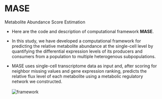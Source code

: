 # MASE
Metabolite Abundance Score Estimation 

* Here are the code and description of computational framework **MASE**.

* In this study, we have developed a computational framework for predicting the relative metabolite abundance at the single-cell level by quantifying the differential expression levels of its producers and consumers from a population to multiple heterogenous subpopulations.
* MASE uses single-cell transcriptome data as input and, after scoring for neighbor missing values and gene expression ranking, predicts the relative flux level of each metabolite using a metabolic regulatory network we constructed. <br><br>
![framework](https://github.com/wangxinyush/MFE/blob/main/imgs/MASE_framework.png "foo")
